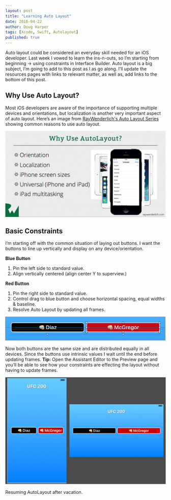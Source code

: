 ```yaml
---
layout: post
title: "Learning Auto Layout"
date: 2016-04-22
author: Doug Harper
tags: [Xcode, Swift, Autolayout]
published: true
---
```


Auto layout could be considered an everyday skill needed for an iOS developer.  Last week I vowed to learn the ins-n-outs, so I’m starting from beginning -> using constraints in Interface Builder.  Auto layout is a big subject,  I’m going to add to this post as I as go along.  I’ll update the resources pages with links to relevant matter, as well as, add links to the bottom of this post. 

## Why Use Auto Layout?

Most iOS developers are aware of the importance of supporting multiple devices and orientations, but localization is another very important aspect of auto layout.  Here’s an image from [RayWenderlich's Auto Layout Series](https://www.raywenderlich.com/video-tutorials#autolayout) showing common reasons to use auto layout. 

![Why use auto layout](/images/Why-Use-Auto-Layout.png "Why use autolayout?")

## Basic Constraints

I’m starting off with the common situation of laying out buttons.  I want the buttons to line up vertically and display on any device/orientation.  

**Blue Button**

1.  Pin the left side to standard value.  
2.  Align vertically centered (align center Y to superview.)

**Red Button**

1.  Pin the right side to standard value.
2.  Control drag to blue button and choose horizontal spacing, equal widths & baseline.
3.  Resolve Auto Layout by updating all frames.

![Autolayout Constraints](/images/constraints.png "Auto layout constraints image")

Now both buttons are the same size and are distributed equally in all devices.  Since the buttons use intrinsic values I wait until the end before updating frames.  **Tip:** Open the Assistant Editor to the Preview page and you’ll be able to see how your constraints are effecting the layout without having to update frames.

![2 Buttons evenly distributed using auto layout](/images/Autolayout-1.png "2 buttons using auto layout image")

Resuming AutoLayout after vacation.
